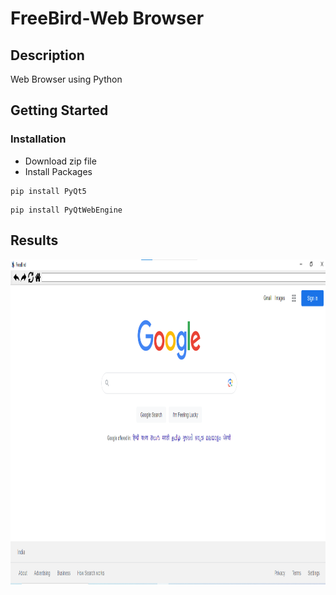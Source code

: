 # FreeBird-Web Browser
## Description
Web Browser using Python
## Getting Started

### Installation
* Download zip file
* Install Packages
```
pip install PyQt5
```
```
pip install PyQtWebEngine
```

## Results
<img src="https://github.com/Shravani1383/FreeBird/blob/main/Output.png" width="528" height="520"/>

